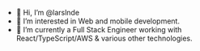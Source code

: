 - 👋 Hi, I’m @larslnde
- 👀 I’m interested in Web and mobile development.
- 🌱 I’m currently a Full Stack Engineer working with React/TypeScript/AWS & various other technologies.

<!---
larslnde/larslnde is a ✨ special ✨ repository because its `README.md` (this file) appears on your GitHub profile.
You can click the Preview link to take a look at your changes.
--->
